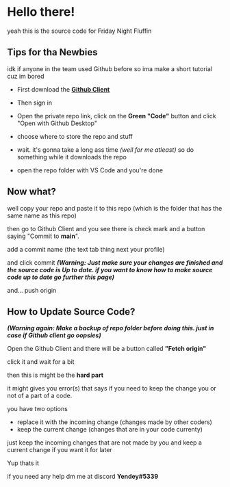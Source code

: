 # Hello there!

yeah this is the source code for Friday Night Fluffin


## Tips for tha Newbies

idk if anyone in the team used Github before so ima make a short tutorial cuz im bored


* First download the [**Github Client**](https://desktop.github.com/)

* Then sign in 

* Open the private repo link, click on the **Green "Code"** button and click "Open with Github Desktop"

* choose where to store the repo and stuff

* wait. it's gonna take a long ass time *(well for me atleast)* so do something while it downloads the repo

* open the repo folder with VS Code and you're done

## Now what?

well copy your repo and paste it to this repo (which is the folder that has the same name as this repo)

then go to Github Client and you see there is check mark and a button saying "Commit to **main**". 

add a commit name (the text tab thing next your profile)

and click commit ***(Warning: Just make sure your changes are finished and the source code is Up to date. if you want to know how to make source code up to date go further this page)***

and... push origin

## How to Update Source Code?

***(Warning again: Make a backup of repo folder before doing this. just in case if Github client go oopsies)***

Open the Github Client and there will be a button called **"Fetch origin"** 

click it and wait for a bit

then this is might be the **hard part**

it might gives you error(s) that says if you need to keep the change you or not of a part of a code.

you have two options

* replace it with the incoming change (changes made by other coders)
* keep the current change (changes that are in your code currenty)

just keep the incoming changes that are not made by you and keep a current change if you want it for later

Yup thats it

if you need any help dm me at discord **Yendey#5339**
